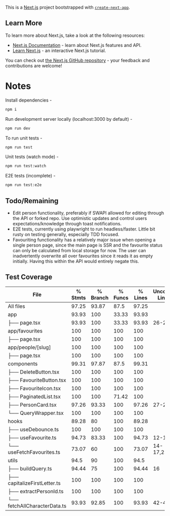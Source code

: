 This is a [Next.js](https://nextjs.org/) project bootstrapped with [`create-next-app`](https://github.com/vercel/next.js/tree/canary/packages/create-next-app).

## Learn More

To learn more about Next.js, take a look at the following resources:

- [Next.js Documentation](https://nextjs.org/docs) - learn about Next.js features and API.
- [Learn Next.js](https://nextjs.org/learn) - an interactive Next.js tutorial.

You can check out [the Next.js GitHub repository](https://github.com/vercel/next.js/) - your feedback and contributions are welcome!

# Notes

Install dependencies -

```bash
npm i
```

Run development server locally (localhost:3000 by default) -

```bash
npm run dev
```

To run unit tests -

```bash
npm run test
```

Unit tests (watch mode) -

```bash
npm run test:watch
```

E2E tests (incomplete) -

```bash
npm run test:e2e
```

## Todo/Remaining

- Edit person functionality, preferably if SWAPI allowed for editing through the API or forked repo. Use optimistic updates and control users expectations/knowledge through toast notifications.
- E2E tests, currently using playwright to run headless/faster. Little bit rusty on testing generally, especially TDD focused.
- Favouriting functionality has a relatively major issue when opening a single person page, since the main page is SSR and the favourite status can only be calculated from local storage for now. The user can inadvertently overwrite all over favourites since it reads it as empty initially. Having this within the API would entirely negate this.

## Test Coverage

| File                         | % Stmts | % Branch | % Funcs | % Lines | Uncovered Line #s |
| ---------------------------- | ------- | -------- | ------- | ------- | ----------------- |
| All files                    | 97.25   | 93.87    | 87.5    | 97.25   |                   |
| app                          | 93.93   | 100      | 33.33   | 93.93   |                   |
| ├── page.tsx                 | 93.93   | 100      | 33.33   | 93.93   | 26-27             |
| app/favourites               | 100     | 100      | 100     | 100     |                   |
| ├── page.tsx                 | 100     | 100      | 100     | 100     |                   |
| app/people/[slug]            | 100     | 100      | 100     | 100     |                   |
| ├── page.tsx                 | 100     | 100      | 100     | 100     |                   |
| components                   | 99.31   | 97.87    | 87.5    | 99.31   |                   |
| ├── DeleteButton.tsx         | 100     | 100      | 100     | 100     |                   |
| ├── FavouriteButton.tsx      | 100     | 100      | 100     | 100     |                   |
| ├── FavouriteIcon.tsx        | 100     | 100      | 100     | 100     |                   |
| ├── PaginatedList.tsx        | 100     | 100      | 71.42   | 100     |                   |
| ├── PersonCard.tsx           | 97.26   | 93.33    | 100     | 97.26   | 27-28             |
| └── QueryWrapper.tsx         | 100     | 100      | 100     | 100     |                   |
| hooks                        | 89.28   | 80       | 100     | 89.28   |                   |
| ├── useDebounce.ts           | 100     | 100      | 100     | 100     |                   |
| ├── useFavourite.ts          | 94.73   | 83.33    | 100     | 94.73   | 12-13             |
| └── useFetchFavourites.ts    | 73.07   | 60       | 100     | 73.07   | 14-17,23-25       |
| utils                        | 94.5    | 90       | 100     | 94.5    |                   |
| ├── buildQuery.ts            | 94.44   | 75       | 100     | 94.44   | 16                |
| ├── capitalizeFirstLetter.ts | 100     | 100      | 100     | 100     |                   |
| ├── extractPersonId.ts       | 100     | 100      | 100     | 100     |                   |
| └── fetchAllCharacterData.ts | 93.93   | 92.85    | 100     | 93.93   | 42-45             |

